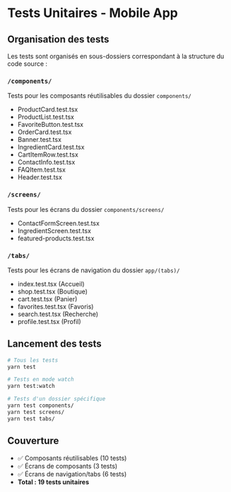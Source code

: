 # Tests Unitaires - Mobile App

## Organisation des tests

Les tests sont organisés en sous-dossiers correspondant à la structure du code source :

### `/components/`
Tests pour les composants réutilisables du dossier `components/`
- ProductCard.test.tsx
- ProductList.test.tsx
- FavoriteButton.test.tsx
- OrderCard.test.tsx
- Banner.test.tsx
- IngredientCard.test.tsx
- CartItemRow.test.tsx
- ContactInfo.test.tsx
- FAQItem.test.tsx
- Header.test.tsx

### `/screens/`
Tests pour les écrans du dossier `components/screens/`
- ContactFormScreen.test.tsx
- IngredientScreen.test.tsx
- featured-products.test.tsx

### `/tabs/`
Tests pour les écrans de navigation du dossier `app/(tabs)/`
- index.test.tsx (Accueil)
- shop.test.tsx (Boutique)
- cart.test.tsx (Panier)
- favorites.test.tsx (Favoris)
- search.test.tsx (Recherche)
- profile.test.tsx (Profil)

## Lancement des tests

```bash
# Tous les tests
yarn test

# Tests en mode watch
yarn test:watch

# Tests d'un dossier spécifique
yarn test components/
yarn test screens/
yarn test tabs/
```

## Couverture

- ✅ Composants réutilisables (10 tests)
- ✅ Écrans de composants (3 tests)
- ✅ Écrans de navigation/tabs (6 tests)
- **Total : 19 tests unitaires** 